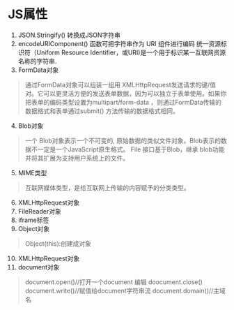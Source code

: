 # JS属性

1. JSON.Stringify()  转换成JSON字符串
2. encodeURIComponent() 函数可把字符串作为 URI 组件进行编码 统一资源标识符（Uniform Resource Identifier，或URI)是一个用于标识某一互联网资源名称的字符串.
3. FormData对象
 >通过FormData对象可以组装一组用 XMLHttpRequest发送请求的键/值对。它可以更灵活方便的发送表单数据，因为可以独立于表单使用。如果你把表单的编码类型设置为multipart/form-data ，则通过FormData传输的数据格式和表单通过submit() 方法传输的数据格式相同。
 
4. Blob对象
 >一个 Blob对象表示一个不可变的, 原始数据的类似文件对象。Blob表示的数据不一定是一个JavaScript原生格式。 File 接口基于Blob，继承 blob功能并将其扩展为支持用户系统上的文件。
 
5. MIME类型
 >互联网媒体类型，是给互联网上传输的内容赋予的分类类型。
6. XMLHttpRequest对象
7. FileReader对象
8. iframe标签
9. Object对象
> Object(this):创建成对象 

10. XMLHttpRequest对象
11. document对象
> document.open()//打开一个document 编辑
> doocument.close()
> document.write()//赋值给document字符串流
> document.domain()//主域名



